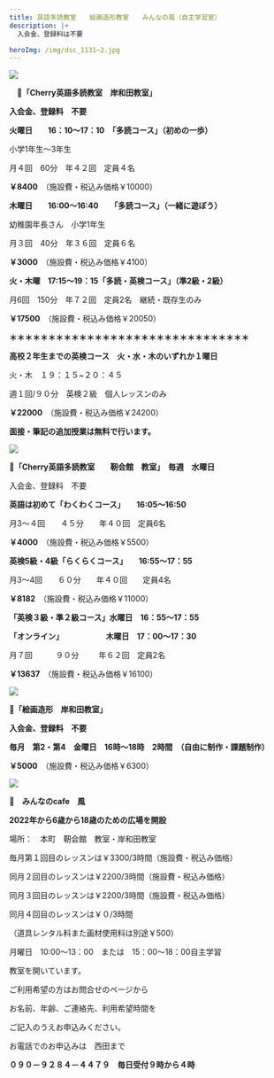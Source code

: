 ```yaml
---
title: 英語多読教室　　絵画造形教室　　みんなの風（自主学習室）　　
description: |+
  入会金、登録料は不要　

heroImg: /img/dsc_1131~2.jpg
---
```

![](/img/dsc_0633.jpg)

　🍒**「Cherry英語多読教室　岸和田教室」**

**入会金、登録料　不要**　

**火曜日　　16：10～17：10　「多読コース」（初めの一歩）**

小学1年生～3年生

月４回　60分　年４２回　定員４名　

**￥8400**　（施設費・税込み価格￥10000）

**木曜日　　16:00～16:40　　「多読コース」（一緒に遊ぼう）**

幼稚園年長さん　小学1年生

月３回　40分　年３６回　定員６名　

**￥3000**　（施設費・税込み価格￥4100）

**火・木曜　17:15～19：15「多読・英検コース」（準2級・2級）**

月6回　150分　年７２回　定員2名　継続・既存生のみ　

**￥17500**　（施設費・税込み価格￥20050）

**＊＊＊＊＊＊＊＊＊＊＊＊＊＊＊＊＊＊＊＊＊＊＊＊＊＊＊＊＊＊＊**

**高校２年生までの英検コース　火・水・木のいずれか１曜日**

火・木　１９：１５~２０：４５　

週１回/９０分　英検２級　個人レッスンのみ

**￥22000**　（施設費・税込み価格￥24200）

**面接・筆記の追加授業は無料で行います。**

![](/img/dsc_0004.jpg)

**🍒「Cherry英語多読教室　　靭会館　教室」　毎週　水曜日**

入会金、登録料　不要　　

**英語は初めて「わくわくコース」　　16:05～16:50**

月3～４回　　４５分　　年４０回　定員6名　

**￥4000**　（施設費・税込み価格￥5500）

**英検5級・4級「らくらくコース」　　16:55～17：55**

月3～4回　　６０分　　年４０回　　定員4名　

**￥8182**　（施設費・税込み価格￥11000）

**「英検３級・準２級コース」水曜日　16：55～17：55**

**「オンライン」　　　　　　木曜日　17：00～17：30**　

月７回　　　９０分　 　 年６２回　定員2名　

**￥13637**　（施設費・税込み価格￥16100）　

![](/img/dsc_0711.jpg)

🍒**「絵画造形　岸和田教室」**

**入会金、登録料　不要**

**毎月　第2・第4　金曜日　16時～18時　2時間　（自由に制作・課題制作）**

**￥5000**　（施設費・税込み価格￥6300）

![](/img/img_20200918_175857_690.jpg)

**🍒　みんなのcafe　風**

**2022年から6歳から18歳のための広場を開設**

場所：　本町　靭会館　教室・岸和田教室

毎月第１回目のレッスンは￥3300/3時間（施設費・税込み価格）

同月２回目のレッスンは￥2200/3時間（施設費・税込み価格）

同月３回目のレッスンは￥2200/3時間（施設費・税込み価格）

同月４回目のレッスンは￥０/3時間

（道具レンタル料また画材使用料は別途￥500）

月曜日　10:00～13：00　または　15：00～18：00自主学習

教室を開いています。

ご利用希望の方はお問合せのページから

お名前、年齢、ご連絡先、利用希望時間を

ご記入のうえお申込みください。

お電話でのお申込みは　西田まで

**０９０－９２８４－４４７９　毎日受付９時から４時**